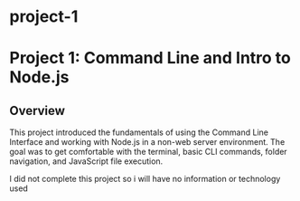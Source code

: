 # project-1

# Project 1: Command Line and Intro to Node.js

## Overview
This project introduced the fundamentals of using the Command Line Interface and working with Node.js in a non-web server environment. The goal was to get comfortable with the terminal, basic CLI commands, folder navigation, and JavaScript file execution.

I did not complete this project so i will have no information or technology used

